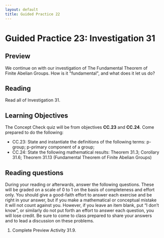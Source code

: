 ```yaml
---
layout: default
title: Guided Practice 22
---
```

# Guided Practice 23: Investigation 31

## Preview

We continue on with our investigation of The Fundamental Theorem of Finite Abelian Groups. How is it "fundamental", and what does it let us do?
 
## Reading

Read all of Investigation 31. 

## Learning Objectives 

The Concept Check quiz will be from objectives __CC.23__ and __CC.24__. Come prepared to do the following:


+ CC.23: State and instantiate the definitions of the following terms: p-group; p-primary component of a group; 
+ CC.24: State the following mathematical results: Theorem 31.3; Corollary 31.6; Theorem 31.13 (Fundamental Theorem of Finite Abelian Groups)

## Reading questions

During your reading or afterwards, answer the following questions. These will be graded on a scale of 0 to 1 on the basis of completeness and effort only. You should give a good-faith effort to answer each exercise and be right in your answer, but if you make a mathematical or conceptual mistake it will not count against you. However, if you leave an item blank, put “I don’t know”, or similarly do not put forth an effort to answer each question, you will lose credit. Be sure to come to class prepared to share your answers and to lead a discussion on these problems.

1. Complete Preview Activity 31.9. 
